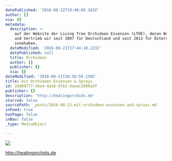 ```yaml
---
datePublished: '2016-08-22T19:40:05.183Z'
author: []
via: {}
metadata:
  description: >-
    auf der Website der Living Tree Orchideen Essenzen (LTOE), deren Betreuung
    und Vertrieb wir seit 2007 für Deutschland und seit 2013 für Österreich
    innehaben.
  dateModified: '2016-08-21T17:44:10.223Z'
  datePublished: null
  title: Orchideen
  author: []
  publisher: {}
  via: {}
dateModified: '2016-08-21T20:56:56.150Z'
title: mit Orchideen Essenzen & Sprays
id: 2dd69777-36e4-4a16-9fb2-daeac2090a3f
publisher: {}
description: 'http://healingorchids.de'
starred: false
sourcePath: _posts/2016-08-22-mit-orchideen-essenzen-and-sprays.md
inFeed: true
hasPage: false
inNav: false
_type: MediaObject

---
```

![](https://the-grid-user-content.s3-us-west-2.amazonaws.com/1e96f297-8296-4e7e-bdf4-bd8928521d86.jpg)

http://healingorchids.de